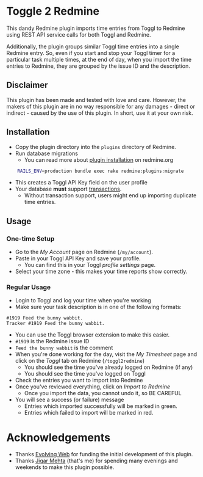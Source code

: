 # Toggle 2 Redmine

This dandy Redmine plugin imports time entries from Toggl to Redmine using
REST API service calls for both Toggl and Redmine.

Additionally, the plugin groups similar Toggl time entries into a single Redmine
entry. So, even if you start and stop your Toggl timer for a particular task
multiple times, at the end of day, when you import the time entries to Redmine,
they are grouped by the issue ID and the description.

## Disclaimer

This plugin has been made and tested with love and care. However, the makers
of this plugin are in no way responsible for any damages - direct or indirect -
caused by the use of this plugin. In short, use it at your own risk.

## Installation

* Copy the plugin directory into the `plugins` directory of Redmine.
* Run database migrations
  * You can read more about
[plugin installation](http://www.redmine.org/projects/redmine/wiki/Plugins) on redmine.org
```bash
    RAILS_ENV=production bundle exec rake redmine:plugins:migrate
```
  * This creates a Toggl API Key field on the user profile
* Your database **must** support [transactions](https://en.wikipedia.org/wiki/Database_transaction).
  * Without transaction support, users might end up importing duplicate
    time entries.

## Usage

### One-time Setup

* Go to the _My Account_ page on Redmine (`/my/account`).
* Paste in your Toggl API Key and save your profile.
  * You can find this in your Toggl _profile settings_ page.
* Select your time zone - this makes your time reports show correctly.

### Regular Usage

* Login to Toggl and log your time when you're working
* Make sure your task description is in one of the following formats:
```
#1919 Feed the bunny wabbit.
Tracker #1919 Feed the bunny wabbit.
```
  * You can use the Toggl browser extension to make this easier.
  * `#1919` is the Redmine issue ID
  * `Feed the bunny wabbit` is the comment
* When you're done working for the day, visit the _My Timesheet_ page and click
  on the _Toggl_ tab on Redmine (`/toggl2redmine`)
  * You should see the time you've already logged on Redmine (if any)
  * You should see the time you've logged on Toggl
* Check the entries you want to import into Redmine
* Once you've reviewed everything, click on _Import to Redmine_
  * Once you import the data, you cannot undo it, so BE CAREFUL
* You will see a success (or failure) message
  * Entries which imported successfully will be marked in green.
  * Entries which failed to import will be marked in red.

# Acknowledgements

* Thanks [Evolving Web](https://evolvingweb.ca/) for funding the initial
  development of this plugin.
* Thanks [Jigar Mehta](https://github.com/jigarius) (that's me) for spending
  many evenings and weekends to make this plugin possible.
